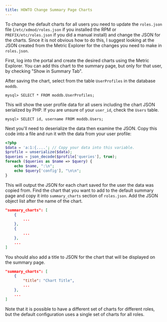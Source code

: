 ```yaml
---
title: HOWTO Change Summary Page Charts
---
```


To change the default charts for all users you need to update the
`roles.json` file (`/etc/xdmod/roles.json` if you installed the RPM or
`PREFIX/etc/roles.json` if you did a manual install) and change the JSON
for the charts. Since it is not obvious how to do this, I suggest
looking at the JSON created from the Metric Explorer for the changes you
need to make in `roles.json`.

First, log into the portal and create the desired charts using the
Metric Explorer.  You can add this chart to the summary page, but only
for that user, by checking "Show in Summary Tab".

After saving the chart, select from the table `UserProfiles` in the
database `moddb`.

    mysql> SELECT * FROM moddb.UserProfiles;

This will show the user profile data for all users including the chart
JSON serialized by PHP. If you are unsure of your `user_id`, check the
`Users` table.

    mysql> SELECT id, username FROM moddb.Users;

Next you'll need to deserialize the data then examine the JSON.  Copy
this code into a file and run it with the data from your user profile:

```php
<?php
$data = 'a:1:{....'; // Copy your data into this variable.
$profile = unserialize($data);
$queries = json_decode($profile['queries'], true);
foreach ($queries as $name => $query) {
    echo $name, ":\n";
    echo $query['config'], "\n\n";
}
```

This will output the JSON for each chart saved for the user the data was
copied from.  Find the chart that you want to add to the default summary
page and copy it into `summary_charts` section of `roles.json`.  Add the
JSON object list after the name of the chart.

```json
"summary_charts": [
    {
        ...
    },
    {
        ...
    },
    ...
]
```

You should also add a title to JSON for the chart that will be displayed
on the summary page.

```json
"summary_charts": [
    {
        "title": "Chart Title",
        ...
    },
    ...
]
```

Note that it is possible to have a different set of charts for different
roles, but the default configuration uses a single set of charts for all
roles.
